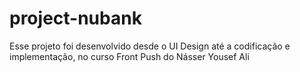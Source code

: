 # project-nubank
Esse projeto foi desenvolvido desde o UI Design até a codificação e implementação, no curso Front Push do Násser Yousef Ali 
